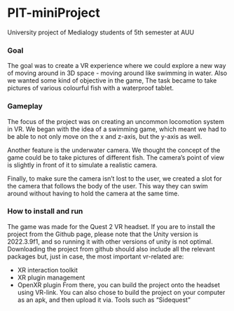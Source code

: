 # PIT-miniProject
University project of Medialogy students of 5th semester at AUU

### Goal
The goal was to create a VR experience where we could explore a new way of moving around in 3D space - moving  around like swimming in water. Also we wanted some kind of objective in the game, The task became to take pictures of various colourful fish with a waterproof tablet.

### Gameplay
The focus of the project was on creating an uncommon locomotion system in VR. We began with the idea of a swimming game, which meant we had to be able to not only move on the x and z-axis, but the y-axis as well.

Another feature is the underwater camera. We thought the concept of the game could be to take pictures of different fish. The camera’s point of view is slightly in front of it to simulate a realistic camera.

Finally, to make sure the camera isn’t lost to the user, we created a slot for the camera that follows the body of the user. This way they can swim around without having to hold the camera at the same time.

### How to install and run
The game was made for the Quest 2 VR headset. If you are to install the project from the Github page, please note that the Unity version is 2022.3.9f1, and so running it with other versions of unity is not optimal. Downloading the project from github should also include all the relevant packages but, just in case, the most important vr-related are:
* XR interaction toolkit
* XR plugin management
* OpenXR plugin
From there, you can build the project onto the headset using VR-link.
You can also chose to build the project on your computer as an apk, and then upload it via. Tools such as “Sidequest”
